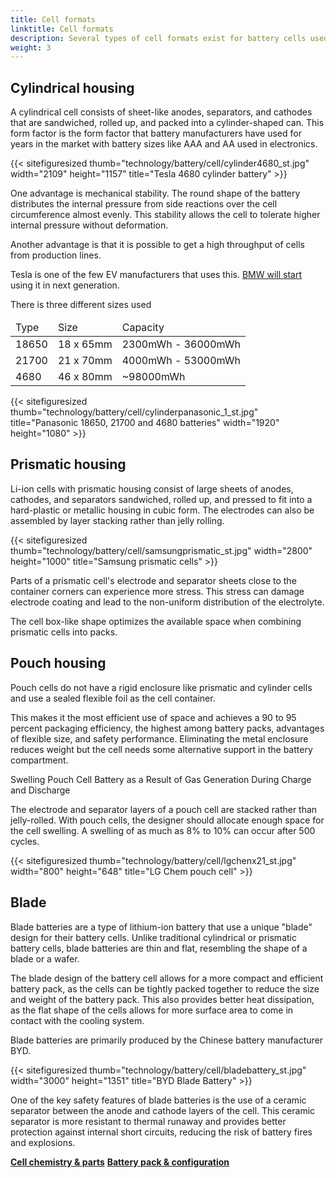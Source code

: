 ```yaml
---
title: Cell formats
linktitle: Cell formats
description: Several types of cell formats exist for battery cells used in electric vehicles.
weight: 3
---
```

<!-- markdownlint-disable MD033 -->

## Cylindrical housing

A cylindrical cell consists of sheet-like anodes, separators, and cathodes that are sandwiched, rolled up, and packed into a cylinder-shaped can. This form factor is the form factor that battery manufacturers have used for years in the market with battery sizes like AAA and AA used in electronics. 

{{< sitefiguresized thumb="technology/battery/cell/cylinder4680_st.jpg"  width="2109" height="1157" title="Tesla 4680 cylinder battery" >}}

One advantage is mechanical stability. The round shape of the battery distributes the internal pressure from side reactions over the cell circumference almost evenly. This stability allows the cell to tolerate higher internal pressure without deformation.

Another advantage is that it is possible to get a high throughput of cells from production lines.

Tesla is one of the few EV manufacturers that uses this. [BMW will start](https://www.press.bmwgroup.com/global/article/detail/T0403470EN/more-performance-co2-reduced-production-significantly-lower-costs:-bmw-group-to-use-innovative-round-bmw-battery-cells-in-neue-klasse-from-2025?language=en) using it in next generation.

There is three different sizes used

<table class="table table-striped">
<thead>
    <tr>
        <td>Type
        </td>
        <td>Size
        </td>
        <td>Capacity
    </td>
    </tr>
</thead>
<tbody>
    <tr>
        <td>18650
        </td>
        <td>18 x 65mm
        </td>
        <td>2300mWh - 36000mWh
        </td>
        </tr>
    <tr>
        <td>21700
        </td>
        <td>21 x 70mm
        </td>
        <td>4000mWh - 53000mWh
        </td>
    </tr>
    <tr>
        <td>4680
        </td>
        <td>46 x 80mm
        </td>
    <td>~98000mWh
    </td>
</tr>
</tbody>
</table>

{{< sitefiguresized thumb="technology/battery/cell/cylinderpanasonic_1_st.jpg" title="Panasonic 18650, 21700 and 4680 batteries" width="1920" height="1080" >}}

## Prismatic housing

Li-ion cells with prismatic housing consist of large sheets of anodes, cathodes, and separators sandwiched, rolled up, and pressed to fit into a hard-plastic or metallic housing in cubic form. The electrodes can also be assembled by layer stacking rather than jelly rolling.

{{< sitefiguresized thumb="technology/battery/cell/samsungprismatic_st.jpg" width="2800" height="1000" title="Samsung prismatic cells" >}}

Parts of a prismatic cell's electrode and separator sheets close to the container corners can experience more stress. This stress can damage electrode coating and lead to the non-uniform distribution of the electrolyte.

The cell box-like shape optimizes the available space when combining prismatic cells into packs.

## Pouch housing

Pouch cells do not have a rigid enclosure like prismatic and cylinder cells and use a sealed flexible foil as the cell container.

This makes it the most efficient use of space and achieves a 90 to 95 percent packaging efficiency, the highest among battery packs, advantages of flexible size, and safety performance. Eliminating the metal enclosure reduces weight but the cell needs some alternative support in the battery compartment.

Swelling Pouch Cell Battery as a Result of Gas Generation During Charge and Discharge

The electrode and separator layers of a pouch cell are stacked rather than jelly-rolled. With pouch cells, the designer should allocate enough space for the cell swelling. A swelling of as much as 8% to 10% can occur after 500 cycles.

{{< sitefiguresized thumb="technology/battery/cell/lgchenx21_st.jpg" width="800" height="648" title="LG Chem pouch cell" >}}

## Blade

Blade batteries are a type of lithium-ion battery that use a unique "blade" design for their battery cells. Unlike traditional cylindrical or prismatic battery cells, blade batteries are thin and flat, resembling the shape of a blade or a wafer.

The blade design of the battery cell allows for a more compact and efficient battery pack, as the cells can be tightly packed together to reduce the size and weight of the battery pack. This also provides better heat dissipation, as the flat shape of the cells allows for more surface area to come in contact with the cooling system.

Blade batteries are primarily produced by the Chinese battery manufacturer BYD.

{{< sitefiguresized thumb="technology/battery/cell/bladebattery_st.jpg" width="3000" height="1351" title="BYD Blade Battery" >}}

One of the key safety features of blade batteries is the use of a ceramic separator between the anode and cathode layers of the cell. This ceramic separator is more resistant to thermal runaway and provides better protection against internal short circuits, reducing the risk of battery fires and explosions.

<div class="mt-3 mb-3">
    <a href="../cellchemistry/" class="text-decoration-none text-black"><strong><i class="bi-arrow-left"></i>  Cell chemistry & parts</strong></a>
    <a href="../batterypack/" class="text-decoration-none text-black float-end"><strong>Battery pack & configuration <i class="bi-arrow-right"></i></strong></a>
</div>
